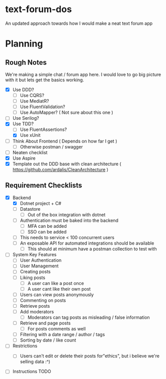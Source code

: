 # text-forum-dos
An updated approach towards how I would make a neat text forum app


# Planning

## Rough Notes

We're making a simple chat / forum app here. 
I would love to go big picture with it but lets get the basics working. 

- [X] Use DDD?
  - [ ] Use CQRS?
  - [ ] Use MediatR?
  - [ ] Use FluentValidation?
  - [ ] Use AutoMapper? ( Not sure about this one )
- [ ] Use Serilog?
- [X] Use TDD?
  - [ ] Use FluentAssertions?
  - [X] Use xUnit
- [ ] Think About Frontend ( Depends on how far I get )
  - [ ] Otherwise postman / swagger
- [ ] Neaten checklist
- [X] Use Aspire
- [X] Template out the DDD base with clean architecture ( https://github.com/ardalis/CleanArchitecture )

## Requirement Checklists

- [X] Backend
  - [X] Dotnet project + C#
  - [ ] Datastore
    - [ ] Out of the box integration with dotnet
  - [ ] Authentication must be baked into the backend
    - [ ] MFA can be added
    - [ ] SSO can be added
  - [ ] This needs to service < 100 concurrent users
  - [ ] An exposable API for automated integrations should be available
    - [ ] This should at minimum have a postman collection to test with

- [ ] System Key Features
  - [ ] User Authentication
  - [ ] User Management
  - [ ] Creating posts
  - [ ] Liking posts
    - [ ] A user can like a post once
    - [ ] A user cant like their own post
  - [ ] Users can view posts anonymously
  - [ ] Commenting on posts
  - [ ] Retrieve posts
  - [ ] Add moderators
    - [ ] Moderators can tag posts as misleading / false information
  - [ ] Retrieve and page posts 
    - [ ] For posts comments as well
  - [ ] Filtering with a date range / author / tags 
  - [ ] Sorting by date / like count
- [ ] Restrictions
  - [ ] Users can't edit or delete their posts for"ethics", but i believe we're selling data :^)


- [ ] Instructions TODO